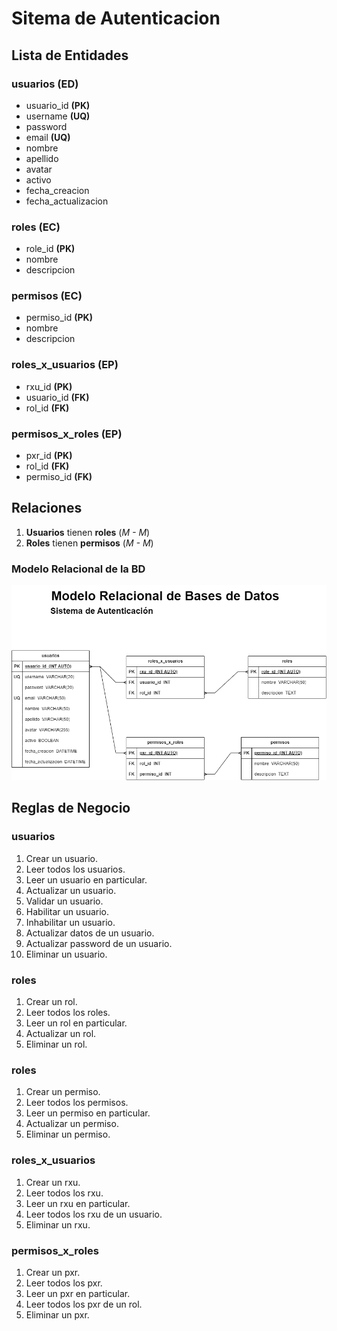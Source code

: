 # Sitema de Autenticacion

## Lista de Entidades

### usuarios **(ED)**

- usuario_id **(PK)**
- username **(UQ)**
- password
- email **(UQ)**
- nombre
- apellido
- avatar
- activo
- fecha_creacion
- fecha_actualizacion

### roles **(EC)**

- role_id **(PK)**
- nombre
- descripcion

### permisos **(EC)**

- permiso_id **(PK)**
- nombre
- descripcion

### roles_x_usuarios **(EP)**

- rxu_id **(PK)**
- usuario_id **(FK)**
- rol_id **(FK)**

### permisos_x_roles **(EP)**

- pxr_id **(PK)**
- rol_id **(FK)**
- permiso_id **(FK)**

## Relaciones

1. **Usuarios** tienen **roles** (_M - M_)
1. **Roles** tienen **permisos** (_M - M_)

### Modelo Relacional de la BD

![Modelo Relacional](Autenticacion_ModeloRelacionalBD.png)

## Reglas de Negocio

### usuarios

1. Crear un usuario.
1. Leer todos los usuarios.
1. Leer un usuario en particular.
1. Actualizar un usuario.
1. Validar un usuario.
1. Habilitar un usuario.
1. Inhabilitar un usuario.
1. Actualizar datos de un usuario.
1. Actualizar password de un usuario.
1. Eliminar un usuario.

### roles

1. Crear un rol.
1. Leer todos los roles.
1. Leer un rol en particular.
1. Actualizar un rol.
1. Eliminar un rol.

### roles

1. Crear un permiso.
1. Leer todos los permisos.
1. Leer un permiso en particular.
1. Actualizar un permiso.
1. Eliminar un permiso.

### roles_x_usuarios

1. Crear un rxu.
1. Leer todos los rxu.
1. Leer un rxu en particular.
1. Leer todos los rxu de un usuario.
1. Eliminar un rxu.

### permisos_x_roles

1. Crear un pxr.
1. Leer todos los pxr.
1. Leer un pxr en particular.
1. Leer todos los pxr de un rol.
1. Eliminar un pxr.
